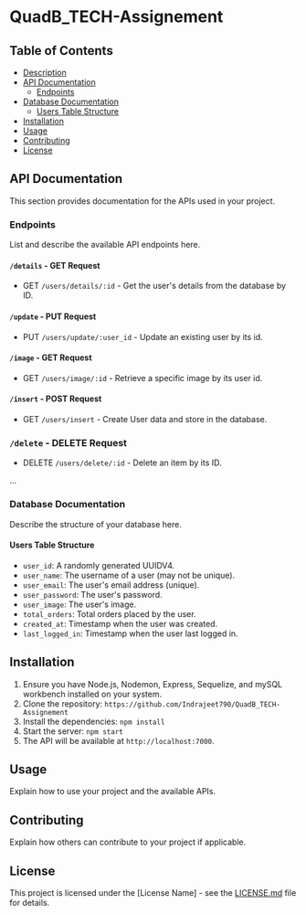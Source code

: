 # QuadB_TECH-Assignement


## Table of Contents

- [Description](#description)
- [API Documentation](#api-documentation)
  - [Endpoints](#endpoints)
- [Database Documentation](#database-documentation)
  - [Users Table Structure](#users-table-structure)
- [Installation](#installation)
- [Usage](#usage)
- [Contributing](#contributing)
- [License](#license)


## API Documentation

This section provides documentation for the APIs used in your project.

### Endpoints

List and describe the available API endpoints here.

#### `/details` - GET Request
- GET `/users/details/:id` - Get the user's details from the database by ID.
#### `/update` - PUT Request
- PUT `/users/update/:user_id` - Update an existing user by its id.

#### `/image` - GET Request
- GET `/users/image/:id` - Retrieve a specific image by its user id.
#### `/insert` - POST Request
- GET `/users/insert` - Create User data and store in the database.

### `/delete` - DELETE Request
- DELETE `/users/delete/:id` - Delete an item by its ID.
  
...

### Database Documentation

Describe the structure of your database here.

#### Users Table Structure

- `user_id`: A randomly generated UUIDV4.
- `user_name`: The username of a user (may not be unique).
- `user_email`: The user's email address (unique).
- `user_password`: The user's password.
- `user_image`: The user's image.
- `total_orders`: Total orders placed by the user.
- `created_at`: Timestamp when the user was created.
- `last_logged_in`: Timestamp when the user last logged in.



## Installation
1. Ensure you have Node.js, Nodemon, Express, Sequelize, and mySQL workbench installed on your system.
2. Clone the repository: `https://github.com/Indrajeet790/QuadB_TECH-Assignement`
3. Install the dependencies: `npm install`
4. Start the server: `npm start`
5. The API will be available at `http://localhost:7000`.

## Usage

Explain how to use your project and the available APIs.

## Contributing

Explain how others can contribute to your project if applicable.

## License

This project is licensed under the [License Name] - see the [LICENSE.md](LICENSE.md) file for details.
